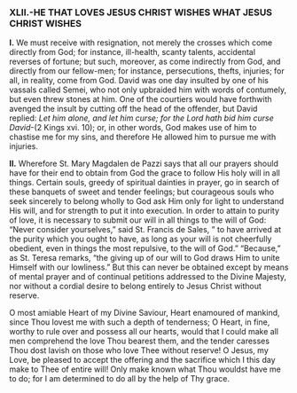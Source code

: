 
### XLII.-HE THAT LOVES JESUS CHRIST WISHES WHAT JESUS CHRIST WISHES

**I\.** We must receive with resignation, not merely the crosses which come directly from God; for instance, ill-health, scanty talents, accidental reverses of fortune; but such, moreover, as come indirectly from God, and directly from our fellow-men; for instance, persecutions, thefts, injuries; for all, in reality, come from God. David was one day insulted by one of his vassals called Semei, who not only upbraided him with words of contumely, but even threw stones at him. One of the courtiers would have forthwith avenged the insult by cutting off the head of the offender, but David replied: _Let him alone, and let him curse; for the Lord hath bid him curse David_-(2 Kings xvi. 10); or, in other words, God makes use of him to chastise me for my sins, and therefore He allowed him to pursue me with injuries.

**II\.** Wherefore St. Mary Magdalen de Pazzi says that all our prayers should have for their end to obtain from God the grace to follow His holy will in all things. Certain souls, greedy of spiritual dainties in prayer, go in search of these banquets of sweet and tender feelings; but courageous souls who seek sincerely to belong wholly to God ask Him only for light to understand His will, and for strength to put it into execution. In order to attain to purity of love, it is necessary to submit our will in all things to the will of God: “Never consider yourselves,” said St. Francis de Sales, ” to have arrived at the purity which you ought to have, as long as your will is not cheerfully obedient, even in things the most repulsive, to the will of God.” “Because,” as St. Teresa remarks, “the giving up of our will to God draws Him to unite Himself with our lowliness.” But this can never be obtained except by means of mental prayer and of continual petitions addressed to the Divine Majesty, nor without a cordial desire to belong entirely to Jesus Christ without reserve.

O most amiable Heart of my Divine Saviour, Heart enamoured of mankind, since Thou lovest me with such a depth of tenderness; O Heart, in fine, worthy to rule over and possess all our hearts, would that I could make all men comprehend the love Thou bearest them, and the tender caresses Thou dost lavish on those who love Thee without reserve! O Jesus, my Love, be pleased to accept the offering and the sacrifice which I this day make to Thee of entire will! Only make known what Thou wouldst have me to do; for I am determined to do all by the help of Thy grace.


